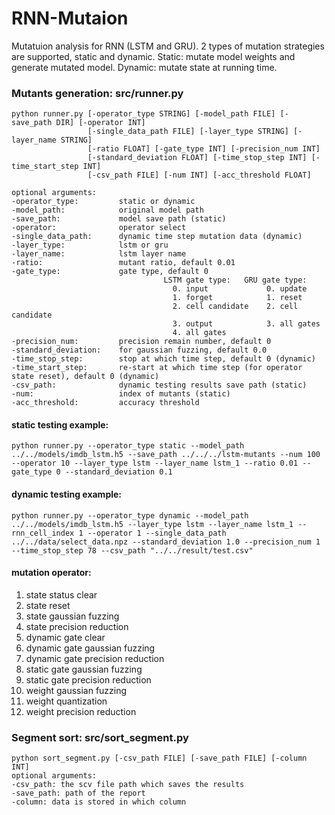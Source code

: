 # RNN-Mutaion
Mutatuion analysis for RNN (LSTM and GRU). 2 types of mutation strategies are supported, static and dynamic. Static: mutate model weights and generate mutated model. Dynamic: mutate state at running time.

### Mutants generation: src/runner.py

```
python runner.py [-operator_type STRING] [-model_path FILE] [-save_path DIR] [-operator INT]
                 [-single_data_path FILE] [-layer_type STRING] [-layer_name STRING]
                 [-ratio FLOAT] [-gate_type INT] [-precision_num INT]
                 [-standard_deviation FLOAT] [-time_stop_step INT] [-time_start_step INT]
                 [-csv_path FILE] [-num INT] [-acc_threshold FLOAT]
                 
optional arguments:
-operator_type:         static or dynamic
-model_path:            original model path 
-save_path:             model save path (static)
-operator:              operator select
-single_data_path:      dynamic time step mutation data (dynamic)
-layer_type:            lstm or gru
-layer_name:            lstm layer name
-ratio:                 mutant ratio, default 0.01 
-gate_type:             gate type, default 0
                                  LSTM gate type:   GRU gate type:
                                    0. input             0. update
                                    1. forget            1. reset
                                    2. cell candidate    2. cell candidate
                                    3. output            3. all gates
                                    4. all gates 
-precision_num:         precision remain number, default 0
-standard_deviation:    for gaussian fuzzing, default 0.0 
-time_stop_step:        stop at which time step, default 0 (dynamic)
-time_start_step:       re-start at which time step (for operator state reset), default 0 (dynamic)
-csv_path:              dynamic testing results save path (static)
-num:                   index of mutants (static)
-acc_threshold:         accuracy threshold
```

#### static testing example:
```
python runner.py --operator_type static --model_path ../../models/imdb_lstm.h5 --save_path ../../../lstm-mutants --num 100 --operator 10 --layer_type lstm --layer_name lstm_1 --ratio 0.01 --gate_type 0 --standard_deviation 0.1
```
#### dynamic testing example:
```
python runner.py --operator_type dynamic --model_path ../../models/imdb_lstm.h5 --layer_type lstm --layer_name lstm_1 --rnn_cell_index 1 --operator 1 --single_data_path ../../data/select_data.npz --standard_deviation 1.0 --precision_num 1 --time_stop_step 78 --csv_path "../../result/test.csv"
```

#### mutation operator:
1. state status clear
2. state reset
3. state gaussian fuzzing
4. state precision reduction
5. dynamic gate clear
6. dynamic gate gaussian fuzzing
7. dynamic gate precision reduction
8. static gate gaussian fuzzing
9. static gate precision reduction
10. weight gaussian fuzzing
11. weight quantization
12. weight precision reduction

### Segment sort: src/sort_segment.py
```
python sort_segment.py [-csv_path FILE] [-save_path FILE] [-column INT]
optional arguments:
-csv_path: the scv file path which saves the results
-save_path: path of the report
-column: data is stored in which column
```


